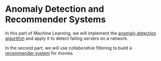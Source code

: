 # Anomaly Detection and Recommender Systems

In this part of Machine Learning, we will implement the [anomaly detection algorithm](https://github.com/sanket1012/Coursera-Machine-Learning/blob/master/Excercise%208-%20Anomaly%20Detection%20and%20Recommender%20Systems/Anomaly%20Detection%20System/README.md) and
apply it to detect failing servers on a network.

In the second part, we will use collaborative filtering to build a [recommender system](https://github.com/sanket1012/Coursera-Machine-Learning/blob/master/Excercise%208-%20Anomaly%20Detection%20and%20Recommender%20Systems/Recommender%20Systems/README.md) for movies.
